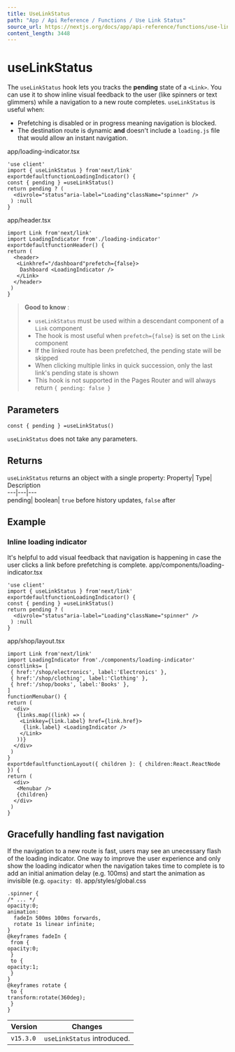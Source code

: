 ```yaml
---
title: UseLinkStatus
path: "App / Api Reference / Functions / Use Link Status"
source_url: https://nextjs.org/docs/app/api-reference/functions/use-link-status
content_length: 3448
---
```


# useLinkStatus
The `useLinkStatus` hook lets you tracks the **pending** state of a `<Link>`. You can use it to show inline visual feedback to the user (like spinners or text glimmers) while a navigation to a new route completes.
`useLinkStatus` is useful when:
  * Prefetching is disabled or in progress meaning navigation is blocked.
  * The destination route is dynamic **and** doesn't include a `loading.js` file that would allow an instant navigation.


app/loading-indicator.tsx
```
'use client'
import { useLinkStatus } from'next/link'
exportdefaultfunctionLoadingIndicator() {
const { pending } =useLinkStatus()
return pending ? (
  <divrole="status"aria-label="Loading"className="spinner" />
 ) :null
}
```

app/header.tsx
```
import Link from'next/link'
import LoadingIndicator from'./loading-indicator'
exportdefaultfunctionHeader() {
return (
  <header>
   <Linkhref="/dashboard"prefetch={false}>
    Dashboard <LoadingIndicator />
   </Link>
  </header>
 )
}
```

> **Good to know** :
>   * `useLinkStatus` must be used within a descendant component of a `Link` component
>   * The hook is most useful when `prefetch={false}` is set on the `Link` component
>   * If the linked route has been prefetched, the pending state will be skipped
>   * When clicking multiple links in quick succession, only the last link's pending state is shown
>   * This hook is not supported in the Pages Router and will always return `{ pending: false }`
> 

## Parameters
```
const { pending } =useLinkStatus()
```

`useLinkStatus` does not take any parameters.
## Returns
`useLinkStatus` returns an object with a single property:
Property| Type| Description  
---|---|---  
pending| boolean| `true` before history updates, `false` after  
## Example
### Inline loading indicator
It's helpful to add visual feedback that navigation is happening in case the user clicks a link before prefetching is complete.
app/components/loading-indicator.tsx
```
'use client'
import { useLinkStatus } from'next/link'
exportdefaultfunctionLoadingIndicator() {
const { pending } =useLinkStatus()
return pending ? (
  <divrole="status"aria-label="Loading"className="spinner" />
 ) :null
}
```

app/shop/layout.tsx
```
import Link from'next/link'
import LoadingIndicator from'./components/loading-indicator'
constlinks= [
 { href:'/shop/electronics', label:'Electronics' },
 { href:'/shop/clothing', label:'Clothing' },
 { href:'/shop/books', label:'Books' },
]
functionMenubar() {
return (
  <div>
   {links.map((link) => (
    <Linkkey={link.label} href={link.href}>
     {link.label} <LoadingIndicator />
    </Link>
   ))}
  </div>
 )
}
exportdefaultfunctionLayout({ children }: { children:React.ReactNode }) {
return (
  <div>
   <Menubar />
   {children}
  </div>
 )
}
```

## Gracefully handling fast navigation
If the navigation to a new route is fast, users may see an unecessary flash of the loading indicator. One way to improve the user experience and only show the loading indicator when the navigation takes time to complete is to add an initial animation delay (e.g. 100ms) and start the animation as invisible (e.g. `opacity: 0`).
app/styles/global.css
```
.spinner {
/* ... */
opacity:0;
animation:
  fadeIn 500ms 100ms forwards,
  rotate 1s linear infinite;
}
@keyframes fadeIn {
 from {
opacity:0;
 }
 to {
opacity:1;
 }
}
@keyframes rotate {
 to {
transform:rotate(360deg);
 }
}
```

Version| Changes  
---|---  
`v15.3.0`| `useLinkStatus` introduced.
